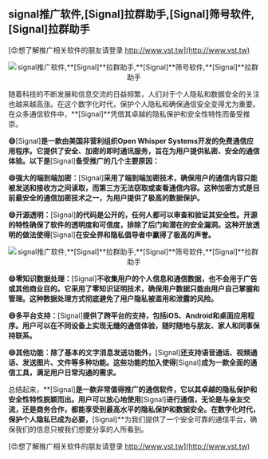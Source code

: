 ## **signal推广软件,**[Signal]**拉群助手,**[Signal]**筛号软件,**[Signal]**拉群助手**

[😍想了解推广相关软件的朋友请登录 http://www.vst.tw](http://www.vst.tw)

 <center><img src="https://vst.tw/MP4/tuiguang/png/0.png" alt="signal推广软件,**[Signal]**拉群助手,**[Signal]**筛号软件,**[Signal]**拉群助手"></center>

随着科技的不断发展和信息交流的日益频繁，人们对于个人隐私和数据安全的关注也越来越高涨。在这个数字化时代，保护个人隐私和确保通信安全变得尤为重要。在众多通信软件中，**[Signal]**凭借其卓越的隐私保护和安全性特性而备受推崇。

**😄**[Signal]**是一款由美国非营利组织Open Whisper Systems开发的免费通信应用程序。它提供了安全、加密的即时通讯服务，旨在为用户提供私密、安全的通信体验。以下是**[Signal]**备受推广的几个主要原因：**

**😄强大的端到端加密：**[Signal]**采用了端到端加密技术，确保用户的通信内容只能被发送和接收方之间读取，而第三方无法窃取或查看通信内容。这种加密方式是目前最安全的通信加密技术之一，为用户提供了极高的数据保护。**

**😄开源透明：**[Signal]**的代码是公开的，任何人都可以审查和验证其安全性。开源的特性确保了软件的透明度和可信度，排除了后门和潜在的安全漏洞。这种开放透明的做法使得**[Signal]**在安全界和隐私倡导者中赢得了极高的声誉。**

 <center><img src="https://vst.tw/MP4/tuiguang/png/3.png" alt="signal推广软件,**[Signal]**拉群助手,**[Signal]**筛号软件,**[Signal]**拉群助手"></center>

**😄零知识数据处理：**[Signal]**不收集用户的个人信息和通信数据，也不会用于广告或其他商业目的。它采用了零知识证明技术，确保用户数据只能由用户自己掌握和管理。这种数据处理方式彻底避免了用户隐私被滥用和泄露的风险。**

**😄多平台支持：**[Signal]**提供了跨平台的支持，包括iOS、Android和桌面应用程序。用户可以在不同设备上实现无缝的通信体验，随时随地与朋友、家人和同事保持联系。**

**😄其他功能：除了基本的文字消息发送功能外，**[Signal]**还支持语音通话、视频通话、发送图片、文件等多种功能。这些功能的加入使得**[Signal]**成为一款全面的通信工具，满足用户日常沟通的需求。**

总结起来，**[Signal]**是一款非常值得推广的通信软件，它以其卓越的隐私保护和安全性特性脱颖而出。用户可以放心地使用**[Signal]**进行通信，无论是与亲友交流，还是商务合作，都能享受到最高水平的隐私保护和数据安全。在数字化时代，保护个人隐私已成为必要，**[Signal]**为我们提供了一个安全可靠的通信平台，确保我们的信息只被我们想要分享的人所看到。

[😍想了解推广相关软件的朋友请登录 http://www.vst.tw](http://www.vst.tw)



